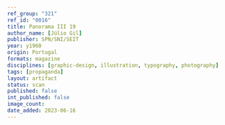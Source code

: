 ```yaml
---
ref_group: "321"
ref_id: "0016"
title: Panorama III 19
author_name: [Júlio Gil]
publisher: SPN/SNI/SEIT
year: y1960
origin: Portugal
formats: magazine
disciplines: [graphic-design, illustration, typography, photography]
tags: [propaganda]
layout: artifact
status: scan
published: false
int_published: false
image_count:
date_added: 2023-06-16
---
```


